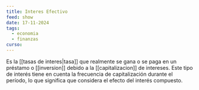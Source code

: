 ```yaml
---
title: Interes Efectivo
feed: show
date: 17-11-2024
tags:
  - economia
  - finanzas
curso:
---
```

Es la [[tasas de interes|tasa]] que realmente se gana o se paga en un préstamo o [[inversion]] debido a la [[capitalizacion]] de intereses. Este tipo de interés tiene en cuenta la frecuencia de capitalización durante el período, lo que significa que considera el efecto del interés compuesto.

